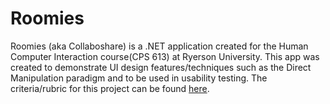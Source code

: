 # Roomies
Roomies (aka Collaboshare) is a .NET application created for the Human Computer Interaction course(CPS 613) at Ryerson University. 
This app was created to demonstrate UI design features/techniques such as the Direct Manipulation paradigm and to be used in usability testing. 
The criteria/rubric for this project can be found [here](http://cps613.scs.ryerson.ca/F17/Project/RequirementsA.pdf).
##
